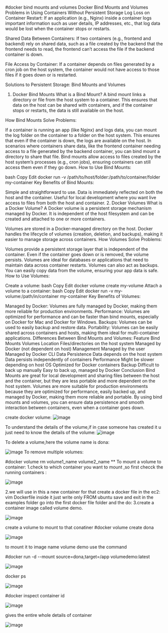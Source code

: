 #docker bind mounts and volumes
Docker Bind Mounts and Volumes
Problems in Using Containers Without Persistent Storage
Log Loss on Container Restart:
If an application (e.g., Nginx) inside a container logs important information such as user details, IP addresses, etc., that log data would be lost when the container stops or restarts.

Shared Data Between Containers:
If two containers (e.g., frontend and backend) rely on shared data, such as a file created by the backend that the frontend needs to read, the frontend can’t access the file if the backend container is down.

File Access by Container:
If a container depends on files generated by a cron job on the host system, the container would not have access to those files if it goes down or is restarted.

Solutions to Persistent Storage: Bind Mounts and Volumes
1. Docker Bind Mounts
What is a Bind Mount? A bind mount links a directory or file from the host system to a container. This ensures that data on the host can be shared with containers, and if the container stops or restarts, the data is still available on the host.

How Bind Mounts Solve Problems:

If a container is running an app (like Nginx) and logs data, you can mount the log folder on the container to a folder on the host system. This ensures that even if the container is down, the logs are available on the host.
In scenarios where containers share data, like the frontend container needing access to a file generated by the backend container, you can bind mount a directory to share that file.
Bind mounts allow access to files created by the host system’s processes (e.g., cron jobs), ensuring containers can still access them even if they go down.
How to Use Bind Mounts:

bash
Copy
Edit
docker run -v /path/to/host/folder:/path/to/container/folder my-container
Key Benefits of Bind Mounts:

Simple and straightforward to use.
Data is immediately reflected on both the host and the container.
Useful for local development where you want live access to files from both the host and container.
2. Docker Volumes
What is a Docker Volume? A Docker volume is a persistent storage mechanism managed by Docker. It is independent of the host filesystem and can be created and attached to one or more containers.

Volumes are stored in a Docker-managed directory on the host.
Docker handles the lifecycle of volumes (creation, deletion, and backups), making it easier to manage storage across containers.
How Volumes Solve Problems:

Volumes provide a persistent storage layer that is independent of the container. Even if the container goes down or is removed, the volume persists.
Volumes are ideal for databases or applications that need to maintain data across container restarts.
Volumes can also act as backups. You can easily copy data from the volume, ensuring your app data is safe.
How to Use Volumes:

Create a volume:
bash
Copy
Edit
docker volume create my-volume
Attach a volume to a container:
bash
Copy
Edit
docker run -v my-volume:/path/in/container my-container
Key Benefits of Volumes:

Managed by Docker: Volumes are fully managed by Docker, making them more reliable for production environments.
Performance: Volumes are optimized for performance and can be faster than bind mounts, especially on Docker for Mac and Docker for Windows.
Backups: Volumes can be used to easily backup and restore data.
Portability: Volumes can be easily shared across containers and hosts, making them ideal for multi-container applications.
Differences Between Bind Mounts and Volumes:
Feature	Bind Mounts	Volumes
Location	Files/directories on the host system	Managed by Docker (not dependent on host)
Management	Managed by the user	Managed by Docker CLI
Data Persistence	Data depends on the host system	Data persists independently of containers
Performance	Might be slower depending on host OS	Optimized for Docker containers
Backup	Difficult to back up manually	Easy to back up, managed by Docker
Conclusion
Bind Mounts are great for local development and sharing files between the host and the container, but they are less portable and more dependent on the host system.
Volumes are more suitable for production environments because they are optimized for performance, easily backed up, and managed by Docker, making them more reliable and portable.
By using bind mounts and volumes, you can ensure data persistence and smooth interaction between containers, even when a container goes down.

create docker volume:
![image](https://github.com/user-attachments/assets/75d9210f-7b73-45cc-8b10-cfe7cfea27bc)


To understand the details of the volume,if in case someone has created it u just need to know the details of the volume:
![image](https://github.com/user-attachments/assets/29a8f9a6-434f-4019-a1c0-64c437ad618c)



To delete a volume,here the volume name is dona:


![image](https://github.com/user-attachments/assets/334418e5-bb8d-4606-b0c4-a8ef2fc328b2)
To remove multiple volumes:


#docker volume rm volume1_name volume2_name
** To mount a volume to container:
1.check to which container you want to mount ,so first checck the running containers :


![image](https://github.com/user-attachments/assets/6b456d2d-098e-4aa1-8dd6-8fd4d9a91ff2)

2.we will use in this a new container for that create a docker file in the ec2:
vim Dockerfile
inside it just write only
FROM ubuntu
save and exit
in the examples folder go into the first docker file folder and the do:
3.create a container image called volume demo.

![image](https://github.com/user-attachments/assets/004bb95f-3ceb-452f-8847-b40520b092fc)

create a volume to mount to that conatiner
#docker volume create dona

![image](https://github.com/user-attachments/assets/ad176aaa-10cf-4cf6-a891-c1e4d2393392)

to mount it to image name volume demo use the command

#docker run -d --mount source=dona,target=/app volumedemo:latest

![image](https://github.com/user-attachments/assets/1c0de20e-e9e4-4a9d-993d-26de8ee3e2e6)

docker ps

![image](https://github.com/user-attachments/assets/52c79c99-1d47-4817-9c62-dbe678955306)

#docker inspect container id

![image](https://github.com/user-attachments/assets/d17d780c-c779-46af-9b3c-a39ba0739e03)

gives the  entire whole details of container

![image](https://github.com/user-attachments/assets/1c547812-2b82-4a2a-92f6-4c668ef4fc5b)






